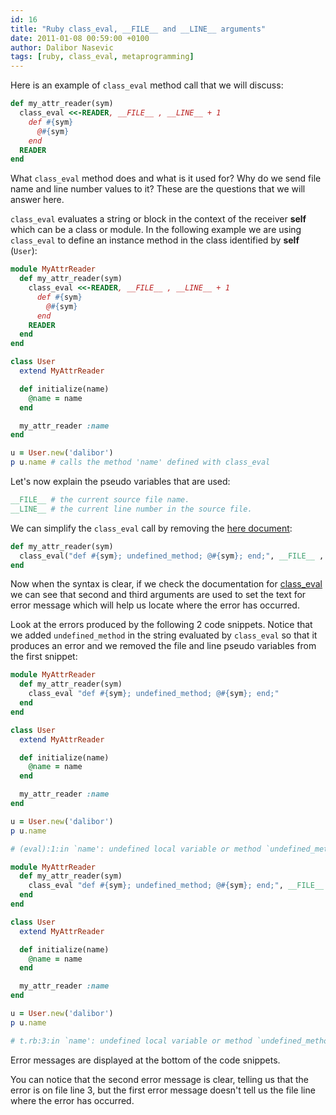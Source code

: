 ```yaml
---
id: 16
title: "Ruby class_eval, __FILE__ and __LINE__ arguments"
date: 2011-01-08 00:59:00 +0100
author: Dalibor Nasevic
tags: [ruby, class_eval, metaprogramming]
---
```


Here is an example of `class_eval` method call that we will discuss:

```ruby
def my_attr_reader(sym)
  class_eval <<-READER, __FILE__ , __LINE__ + 1
    def #{sym}
      @#{sym}
    end
  READER
end
```

What `class_eval` method does and what is it used for? Why do we send file name and line number values to it? These are the questions that we will answer here.

`class_eval` evaluates a string or block in the context of the receiver **self** which can be a class or module. In the following example we are using `class_eval` to define an instance method in the class identified by **self** (`User`):

```ruby
module MyAttrReader
  def my_attr_reader(sym)
    class_eval <<-READER, __FILE__ , __LINE__ + 1
      def #{sym}
        @#{sym}
      end
    READER
  end
end

class User
  extend MyAttrReader

  def initialize(name)
    @name = name
  end

  my_attr_reader :name
end

u = User.new('dalibor')
p u.name # calls the method 'name' defined with class_eval
```

Let's now explain the pseudo variables that are used:

```ruby
__FILE__ # the current source file name.
__LINE__ # the current line number in the source file.
```

We can simplify the `class_eval` call by removing the [here document](http://docs.huihoo.com/ruby/ruby-man-1.4/syntax.html#here_doc%20syntax "Here document syntax"):

```ruby
def my_attr_reader(sym)
  class_eval("def #{sym}; undefined_method; @#{sym}; end;", __FILE__ , __LINE__ )
end
```

Now when the syntax is clear, if we check the documentation for [class_eval](http://ruby-doc.org/core/classes/Module.src/M000437.html "Ruby class eval") we can see that second and third arguments are used to set the text for error message which will help us locate where the error has occurred.

Look at the errors produced by the following 2 code snippets. Notice that we added `undefined_method` in the string evaluated by `class_eval` so that it produces an error and we removed the file and line pseudo variables from the first snippet:

```ruby
module MyAttrReader
  def my_attr_reader(sym)
    class_eval "def #{sym}; undefined_method; @#{sym}; end;"
  end
end

class User
  extend MyAttrReader

  def initialize(name)
    @name = name
  end

  my_attr_reader :name
end

u = User.new('dalibor')
p u.name

# (eval):1:in `name': undefined local variable or method `undefined_method' for # (NameError)
```

```ruby
module MyAttrReader
  def my_attr_reader(sym)
    class_eval "def #{sym}; undefined_method; @#{sym}; end;", __FILE__ , __LINE__
  end
end

class User
  extend MyAttrReader

  def initialize(name)
    @name = name
  end

  my_attr_reader :name
end

u = User.new('dalibor')
p u.name

# t.rb:3:in `name': undefined local variable or method `undefined_method' for # (NameError)
```

Error messages are displayed at the bottom of the code snippets.

You can notice that the second error message is clear, telling us that the error is on file line 3, but the first error message doesn't tell us the file line where the error has occurred.
